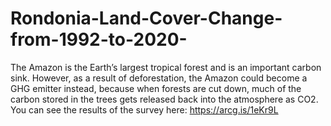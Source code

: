 # Rondonia-Land-Cover-Change-from-1992-to-2020-
The Amazon is the Earth’s largest tropical forest and is an important carbon sink. However, as a result of deforestation, the Amazon could become a GHG emitter instead, because when forests are cut down, much of the carbon stored in the trees gets released back into the atmosphere as CO2. 
You can see the results of the survey here: https://arcg.is/1eKr9L
